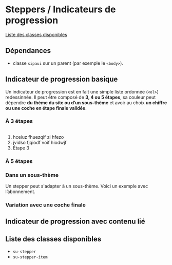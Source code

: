 # Steppers / Indicateurs de progression


<a href="#liste-classes" target="_self" class="link-button">Liste des classes disponibles</a>

<div class="dependances">

## Dépendances
- classe `sipaui` sur un parent (par exemple le `<body>`).

</div>

<!-- STORY -->

## Indicateur de progression basique

Un indicateur de progression est en fait une simple liste ordonnée (`<ol>`) redessinnée. Il peut être composé de **3, 4 ou 5 étapes**, sa couleur peut dépendre **du thème du site ou d’un sous-thème** et avoir au choix **un chiffre ou une coche en étape finale validée**.

### À 3 étapes

```html

```


<div class="sipaui">
	<ol class="su-stepper surcharge-storybook">
		<li class="su-done">
			<div class="su-stepper-item">
				<span>hceiuz fhuezqif zi hfezo</span>
			</div>
		</li>
		<li class="su-enabled">
			<div class="su-stepper-item">
				<span>jvidso fjqiodf voif hiodwjf</span>
			</div>
		</li>
		<li>
			<div class="su-stepper-item">
				<span>Étape 3</span>
			</div>
		</li>
	</ol>
</div>

### À 5 étapes

### Dans un sous-thème

Un stepper peut s'adapter à un sous-thème. Voici un exemple avec l’abonnement.

### Variation avec une coche finale

## Indicateur de progression avec contenu lié

<div id="liste-classes">

## Liste des classes disponibles
- `su-stepper`
- `su-stepper-item`

</div>
